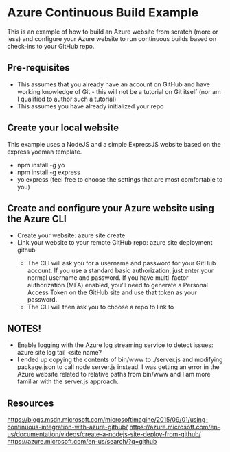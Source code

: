 # Azure Continuous Build Example
This is an example of how to build an Azure website from scratch (more or less) and configure your Azure website to run continuous builds
based on check-ins to your GitHub repo.

## Pre-requisites
* This assumes that you already have an account on GitHub and have working knowledge of Git - this will not be a tutorial on Git itself (nor am I qualified to author such a tutorial)
* This assumes you have already initialized your repo

## Create your local website
This example uses a NodeJS and a simple ExpressJS website based on the express yoeman template.
* npm install -g yo
* npm install -g express
* yo express (feel free to choose the settings that are most comfortable to you)

## Create and configure your Azure website using the Azure CLI
* Create your website: azure site create <site name>
* Link your website to your remote GitHub repo: azure site deployment github <site name>
    * The CLI will ask you for a username and password for your GitHub account. If you use a standard basic authorization, just enter your normal username and password. If you have multi-factor authorization (MFA) enabled, you'll need to generate a Personal Access Token on the GitHub site and use that token as your password.
    * The CLI will then ask you to choose a repo to link to

## NOTES!
* Enable logging with the Azure log streaming service to detect issues: azure site log tail <site name?
* I ended up copying the contents of bin/www to ./server.js and modifying package.json to call node server.js instead. I was getting an error in the Azure website related to relative paths from bin/www and I am more familiar with the server.js approach.

## Resources
https://blogs.msdn.microsoft.com/microsoftimagine/2015/09/01/using-continuous-integration-with-azure-github/
https://azure.microsoft.com/en-us/documentation/videos/create-a-nodejs-site-deploy-from-github/
https://azure.microsoft.com/en-us/search/?q=github
    

